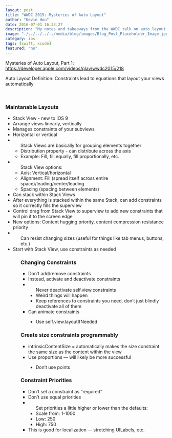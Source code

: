 ```yaml
---
layout: post
title: "WWDC 2015: Mysteries of Auto Layout"
author: "Kevin Hou"
date: 2016-07-01 16:33:27
description: "My notes and takeaways from the WWDC talk on auto layout from 2015. I know the video is a year old, but it was a good learning resource for me."
image: "./../../../../media/blog/images/Blog_Post_Placeholder_Image.jpg"
category: ios
tags: [swift, xcode]
featured: "no"
---
```

Mysteries of Auto Layout, Part 1: <a href="https://developer.apple.com/videos/play/wwdc2015/218" target="_blank">https://developer.apple.com/videos/play/wwdc2015/218</a>
<br class="post-line-break">

Auto Layout Definition: Constraints lead to equations that layout your views automatically

<br class="post-line-break">
<h3 class="post-subheader">Maintanable Layouts</h3>
<ul>
  <li>Stack View - new to iOS 9</li>
  <li>Arrange views linearly, vertically</li>
  <li>Manages constraints of your subviews</li>
  <li>Horizontal or vertical</li>
  <li><ul>Stack Views are basically for grouping elements together
    <li>Distribution property - can distribute across the axis</li>
    <li>Example: Fill, fill equally, fill proportionally, etc.</li>
  </ul></li>
  <li><ul>Stack View options:
    <li>Axis: Vertical/horizontal</li>
    <li>Alignment: Fill (spread itself across entire space)/leading/center/leading</li>
    <li>Spacing (spacing between elements)</li>
  </ul></li>
  <li>Can stack within Stack Views</li>
  <li>After everything is stacked within the same Stack, can add constraints so it correctly fills the superview</li>
  <li>Control drag from Stack View to superview to add new constraints that will pin it to the screen edge</li>
  <li>New options: Content hugging priority, content compression resistance priority</li>
    <li><ul>Can resist changing sizes (useful for things like tab menus, buttons, etc.)</ul></li>
  <li>Start with Stack View, use constraints as needed</li>
<ul>

<h3 class="post-subheader">Changing Constraints</h3>
<ul>
  <li>Don’t add/remove constraints</li>
  <li>Instead, activate and deactivate constraints</li>
  <li><ul>Never deactivate self.view.constraints
    <li>Weird things will happen</li>
    <li>Keep references to constraints you need, don’t just blindly deactivate all of them</li>
  </ul></li>
  <li>Can animate constraints</li>
  <ul><li>Use self.view.layoutIfNeeded</li></ul>
</ul>

<h3 class="post-subheader">Create size constraints programmably</h3>
<ul>
  <li>intrinsicContentSize = automatically makes the size constraint the same size as the content within the view</li>
  <li>Use proportions — will likely be more successful</li>
  <ul><li>Don’t use points</li></ul>
</ul>

<h3 class="post-subheader">Constraint Priorities</h3>
<ul>
  <li>Don’t set a constraint as “required”</li>
  <li>Don’t use equal priorities</li>
  <li><ul>Set priorities a little higher or lower than the defaults:
    <li>Scale from: 1-1000</li>
    <li>Low: 250</li>
    <li>High: 750</li>
  </ul></li>
  <li>This is good for localization — stretching UILabels, etc.</li>
</ul>
